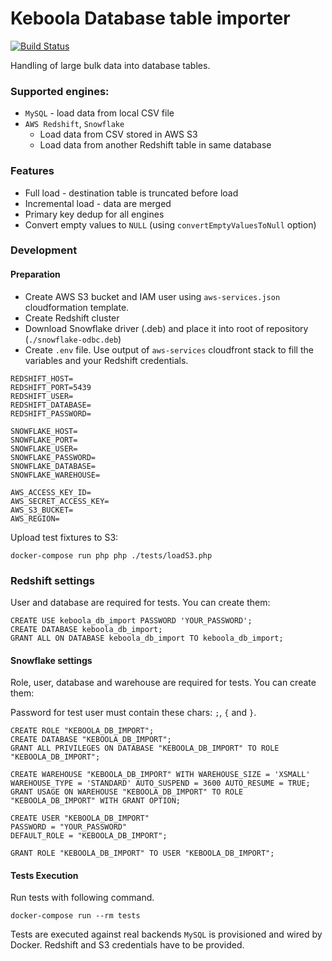 # Keboola Database table importer 
[![Build Status](https://travis-ci.org/keboola/php-db-import.svg?branch=master)](https://travis-ci.org/keboola/php-db-import)

Handling of large bulk data into database tables.

### Supported engines:
- `MySQL` - load data from local CSV file
- `AWS Redshift`, `Snowflake`
  - Load data from CSV stored in AWS S3
  - Load data from another Redshift table in same database

### Features
- Full load - destination table is truncated before load
- Incremental load - data are merged
- Primary key dedup for all engines
- Convert empty values to `NULL` (using `convertEmptyValuesToNull` option)

### Development

#### Preparation

- Create AWS S3 bucket and IAM user using `aws-services.json` cloudformation template.
- Create Redshift cluster
- Download Snowflake driver (.deb) and place it into root of repository (`./snowflake-odbc.deb`)
- Create `.env` file. Use output of `aws-services` cloudfront stack to fill the variables and your Redshift credentials.
```
REDSHIFT_HOST=
REDSHIFT_PORT=5439
REDSHIFT_USER=
REDSHIFT_DATABASE=
REDSHIFT_PASSWORD=

SNOWFLAKE_HOST=
SNOWFLAKE_PORT=
SNOWFLAKE_USER=
SNOWFLAKE_PASSWORD=
SNOWFLAKE_DATABASE=
SNOWFLAKE_WAREHOUSE=

AWS_ACCESS_KEY_ID=
AWS_SECRET_ACCESS_KEY=
AWS_S3_BUCKET=
AWS_REGION=
```

Upload test fixtures to S3:
```
docker-compose run php php ./tests/loadS3.php
```

### Redshift settings
User and database are required for tests. You can create them:
```
CREATE USE keboola_db_import PASSWORD 'YOUR_PASSWORD';
CREATE DATABASE keboola_db_import;
GRANT ALL ON DATABASE keboola_db_import TO keboola_db_import;
```


#### Snowflake settings
Role, user, database and warehouse are required for tests. You can create them:

Password for test user must contain these chars: `;`, `{` and `}`.

```
CREATE ROLE "KEBOOLA_DB_IMPORT";
CREATE DATABASE "KEBOOLA_DB_IMPORT";
GRANT ALL PRIVILEGES ON DATABASE "KEBOOLA_DB_IMPORT" TO ROLE "KEBOOLA_DB_IMPORT";

CREATE WAREHOUSE "KEBOOLA_DB_IMPORT" WITH WAREHOUSE_SIZE = 'XSMALL' WAREHOUSE_TYPE = 'STANDARD' AUTO_SUSPEND = 3600 AUTO_RESUME = TRUE;
GRANT USAGE ON WAREHOUSE "KEBOOLA_DB_IMPORT" TO ROLE "KEBOOLA_DB_IMPORT" WITH GRANT OPTION;

CREATE USER "KEBOOLA_DB_IMPORT"
PASSWORD = "YOUR_PASSWORD"
DEFAULT_ROLE = "KEBOOLA_DB_IMPORT";

GRANT ROLE "KEBOOLA_DB_IMPORT" TO USER "KEBOOLA_DB_IMPORT";
```
#### Tests Execution
Run tests with following command.

```
docker-compose run --rm tests
```

Tests are executed against real backends `MySQL` is provisioned and wired by Docker. Redshift and S3 credentials have to be provided.
